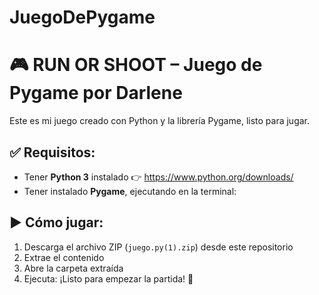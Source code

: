 # JuegoDePygame
# 🎮 RUN OR SHOOT – Juego de Pygame por Darlene

Este es mi juego creado con Python y la librería Pygame, listo para jugar.

## ✅ Requisitos:
- Tener **Python 3** instalado 👉 https://www.python.org/downloads/
- Tener instalado **Pygame**, ejecutando en la terminal:
## ▶️ Cómo jugar:
1. Descarga el archivo ZIP (`juego.py(1).zip`) desde este repositorio  
2. Extrae el contenido  
3. Abre la carpeta extraída  
4. Ejecuta:
   ¡Listo para empezar la partida! 🎉
